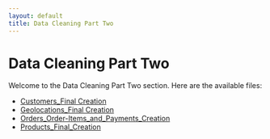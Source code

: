 ```yaml
---
layout: default
title: Data Cleaning Part Two
---
```


# Data Cleaning Part Two

Welcome to the Data Cleaning Part Two section. Here are the available files:

- [Customers_Final Creation](/data-cleaning-part-two/Customers_Final/)
- [Geolocations_Final Creation](/data-cleaning-part-two/Geolocations_Final/)
- [Orders_Order-Items_and_Payments_Creation](/data-cleaning-part-two/Orders-Order_Items-Payments/)
- [Products_Final_Creation](/data-cleaning-part-two/Products_Final/)
